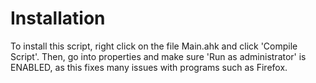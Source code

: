 Installation
=====
To install this script, right click on the file Main.ahk and click 'Compile Script'. Then, go into properties and make sure 'Run as administrator' is ENABLED, as this fixes many issues with programs such as Firefox.